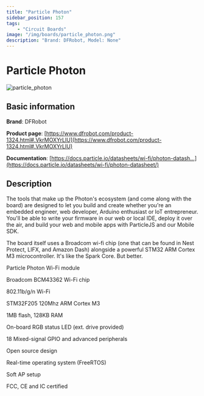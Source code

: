```yaml
---
title: "Particle Photon"
sidebar_position: 157
tags:
    - "Circuit Boards"
image: "/img/boards/particle_photon.png"
description: "Brand: DFRobot, Model: None"
---
```

# Particle Photon

![particle_photon](/img/boards/particle_photon.png)

## Basic information

**Brand**: DFRobot

**Product page**: [https://www.dfrobot.com/product-1324.html#.VkrMOXYrLIU](https://www.dfrobot.com/product-1324.html#.VkrMOXYrLIU)

**Documentation**: [https://docs.particle.io/datasheets/wi-fi/photon-datash...](https://docs.particle.io/datasheets/wi-fi/photon-datasheet/)

## Description

The tools that make up the Photon's ecosystem \(and come along with the board\) are designed to let you build and create whether you're an embedded engineer, web developer, Arduino enthusiast or IoT entrepreneur\. You'll be able to write your firmware in our web or local IDE, deploy it over the air, and build your web and mobile apps with ParticleJS and our Mobile SDK\.



The board itself uses a Broadcom wi\-fi chip \(one that can be found in Nest Protect, LIFX, and Amazon Dash\) alongside a powerful STM32 ARM Cortex M3 microcontroller\. It's like the Spark Core\. But better\.



Particle Photon Wi\-Fi module

Broadcom BCM43362 Wi\-Fi chip

802\.11b/g/n Wi\-Fi

STM32F205 120Mhz ARM Cortex M3

1MB flash, 128KB RAM

On\-board RGB status LED \(ext\. drive provided\)

18 Mixed\-signal GPIO and advanced peripherals

Open source design

Real\-time operating system \(FreeRTOS\)

Soft AP setup

FCC, CE and IC certified

